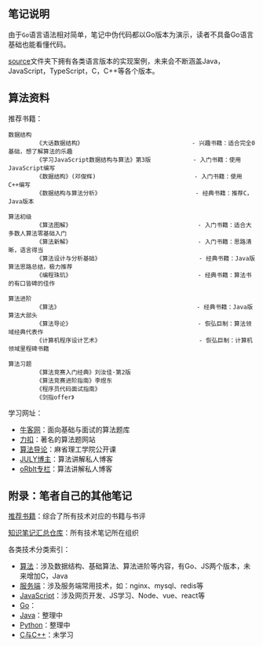 ## 笔记说明 

由于`Go`语言语法相对简单，笔记中伪代码都以Go版本为演示，读者不具备Go语言基础也能看懂代码。    

[source](https://github.com/overnote/Algorithm/tree/master/sources)文件夹下拥有各类语言版本的实现案例，未来会不断涵盖Java，JavaScript，TypeScript，C，C++等各个版本。  

## 算法资料

推荐书籍：
```
数据结构
        《大话数据结构》                               - 兴趣书籍：适合完全0基础，想了解算法的乐趣
        《学习JavaScript数据结构与算法》第3版            - 入门书籍：使用JavaScript编写
        《数据结构》(邓俊辉)                            - 入门书籍：使用C++编写  
        《数据结构与算法分析》                           - 经典书籍：推荐C，Java版本

算法初级
        《算法图解》                                    - 入门书籍：适合大多数人算法零基础入门
        《算法新解》                                    - 入门书籍：思路清晰，语言得当
        《算法设计与分析基础》                            - 经典书籍：Java版算法思路总结，极力推荐
        《编程珠玑》                                    - 经典书籍：算法书的有口皆碑的佳作

算法进阶
        《算法》                                       - 经典书籍：Java版算法大部头
        《算法导论》                                    - 恢弘巨制：算法领域经典代表作
        《计算机程序设计艺术》                            - 恢弘巨制：计算机领域里程碑书籍 

算法习题
        《算法竞赛入门经典》刘汝佳·第2版
        《算法竞赛进阶指南》李煜东 
        《程序员代码面试指南》
        《剑指offer》                               
```

学习网址：
- [牛客网](https://www.nowcoder.com/)：面向基础与面试的算法题库
- [力扣](https://leetcode.com/)：著名的算法题网站
- [算法导论](http://open.163.com/special/opencourse/algorithms.html)：麻省理工学院公开课
- [JULY博主](https://blog.csdn.net/v_july_v)：算法讲解私人博客
- [oRblt专栏](https://blog.csdn.net/orbit)：算法讲解私人博客
 

## 附录：笔者自己的其他笔记

[推荐书籍](https://github.com/ruyuejun/polaris)：综合了所有技术对应的书籍与书评

[知识笔记汇总仓库](https://github.com/overnote)：所有技术笔记所在组织  

各类技术分类索引：
- [算法](https://github.com/overnote/Algorithm)：涉及数据结构、基础算法、算法进阶等内容，有Go、JS两个版本，未来增加C，Java
- [服务端](https://github.com/overnote/Server)：涉及服务端常用技术，如：nginx、mysql、redis等
- [JavaScript](https://github.com/overnote/JavaScript)：涉及网页开发、JS学习、Node、vue、react等
- [Go](https://github.com/overnote/Golang)：
- [Java]()：整理中
- [Python]()：整理中
- [C与C++]()：未学习
